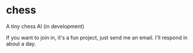 chess
=====

A tiny chess AI (in development)

If you want to join in, it's a fun project, just send me an email. 
I'll respond in about a day.
